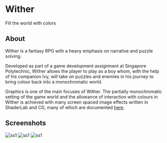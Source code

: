 # Wither
Fill the world with colors

## About
Wither is a fantasy RPG with a heavy emphasis on narrative and puzzle solving.

Developed as part of a game development assignment at Singapore Polytechnic, Wither allows the player to play as a boy whom, with the help of his companion Ivy, will take on puzzles and enemies in his journey to bring colour back into a monochromatic world.

Graphics is one of the main focuses of Wither. The partially monochromatic setting of the game world and the allowance of interaction with colours in Wither is achieved with many screen spaced image effects written in ShaderLab and CG, many of which are documented [here](http://www.samuelvanallen.com/).

## Screenshots
![ss1](http://www.samuelvanallen.com/image/portfolio/wither/2.png)
![ss1](http://www.samuelvanallen.com/image/portfolio/wither/3.png)
![ss1](http://www.samuelvanallen.com/image/portfolio/wither/4.png)
